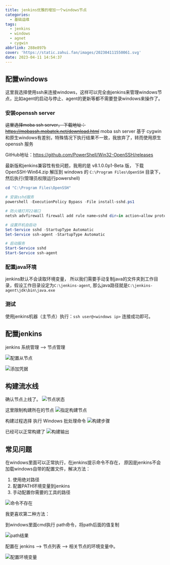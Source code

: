```yaml
---
title: jenkins优雅的增加一个windows节点
categories:
  - 基础运维
tags:
  - jenkins
  - windows
  - agnet
  - cygwin
abbrlink: 288e897b
cover: 'https://static.zahui.fan/images/202304111550061.svg'
date: 2023-04-11 14:54:37
---
```


## 配置windows

这里我选择使用ssh来连接windows，这样可以完全由jenkins来管理windows节点，比如agent的启动与停止、agent的更新等都不需要登录windows来操作了。

### 安装openssh server

~~这里选择moba ssh server， 下载地址：<https://mobassh.mobatek.net/download.html>~~  moba ssh server 基于 cygwin 和原生windows有差别，特殊情况下执行结果不一致，我放弃了，转而使用原生 openssh 服务

GitHub地址：<https://github.com/PowerShell/Win32-OpenSSH/releases>

最新版和jenkins兼容性有些问题，我用的是 v8.1.0.0p1-Beta 版， 下载 OpenSSH-Win64.zip 解压到 windows 的 `C:\Program Files\OpenSSH` 目录下，然后执行(管理员权限运行powershell)

```powershell
cd "C:\Program Files\OpenSSH"

# 安装sshd服务
powershell -ExecutionPolicy Bypass -File install-sshd.ps1

# 防火墙打开22端口
netsh advfirewall firewall add rule name=sshd dir=in action=allow protocol=TCP localport=22

# 设置开机自启动
Set-Service sshd -StartupType Automatic
Set-Service ssh-agent -StartupType Automatic

# 启动服务
Start-Service sshd
Start-Service ssh-agent
```

### 配置java环境

jenkins默认不会读取环境变量， 所以我们需要手动复制java的文件夹到工作目录，假设工作目录设定为`C:\jenkins-agent`, 那么java路径就是`C:\jenkins-agent\jdk\bin\java.exe`

### 测试

使用jenkins机器（主节点）执行：`ssh user@<windows ip>` 连接成功即可。

## 配置jenkins

jenkins 系统管理 -->  节点管理

![配置从节点](https://static.zahui.fan/images/202304111530133.png)

![添加凭据](https://static.zahui.fan/images/202304111531143.png)


## 构建流水线

确认节点上线了。
![节点状态](https://static.zahui.fan/images/202304111546325.png)

这里限制构建所在的节点
![指定构建节点](https://static.zahui.fan/images/202304111546102.png)

构建过程选择 执行 Windows 批处理命令
![构建步骤](https://static.zahui.fan/images/202304111547029.png)

已经可以正常构建了
![构建输出](https://static.zahui.fan/images/202304111728884.png)

## 常见问题

在windows里面可以正常执行，在jenkins提示命令不存在， 原因是jenkins不会加载windows自带的配置文件，解决方法：

1. 使用绝对路径
2. 配置PATH环境变量到jenkins
3. 手动配置你需要的工具的路径

![命令不存在](https://static.zahui.fan/images/202304111819597.png)

我更喜欢第二种方法：

到windows里面cmd执行 path命令，将path后面的值复制

![path结果](https://static.zahui.fan/images/202304111821871.png)

配置在 jenkins  -->  节点列表  -->  相关节点的环境变量中。

![配置环境变量](https://static.zahui.fan/images/202304111822648.png)